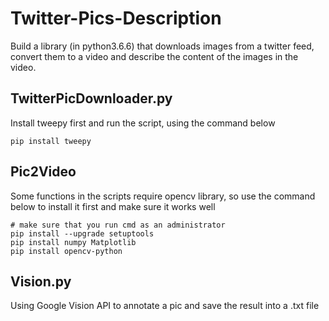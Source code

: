 # Twitter-Pics-Description
Build a library (in python3.6.6) that downloads images from a twitter feed, convert them to a video and describe the content of the images in the video.

 
## TwitterPicDownloader.py 
Install tweepy first and run the script, using the command below
```
pip install tweepy
```

## Pic2Video
Some functions in the scripts require opencv library, so use the command below to install it first and make sure it works well
```
# make sure that you run cmd as an administrator
pip install --upgrade setuptools
pip install numpy Matplotlib
pip install opencv-python
```
## Vision.py
Using Google Vision API to annotate a pic and save the result into a .txt file
